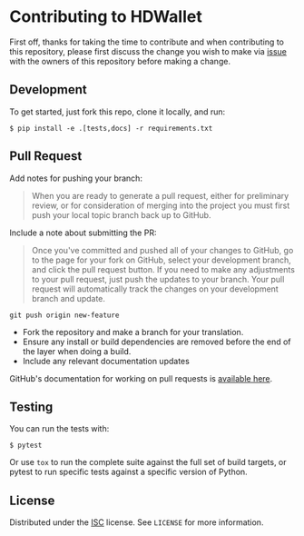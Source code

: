 # Contributing to HDWallet

First off, thanks for taking the time to contribute and
when contributing to this repository, please first discuss 
the change you wish to make via [issue](https://github.com/meherett/hdwallet/issues) 
with the owners of this repository before making a change.

## Development

To get started, just fork this repo, clone it locally, and run:

```
$ pip install -e .[tests,docs] -r requirements.txt
```

## Pull Request

Add notes for pushing your branch:

> When you are ready to generate a pull request, either for preliminary review, 
or for consideration of merging into the project you must first push your local 
topic branch back up to GitHub.

Include a note about submitting the PR:

> Once you've committed and pushed all of your changes to GitHub, go to the page 
for your fork on GitHub, select your development branch, and click the pull request 
button. If you need to make any adjustments to your pull request, just push the updates 
to your branch. Your pull request will automatically track the changes on your 
development branch and update.

```commandline
git push origin new-feature
```

- Fork the repository and make a branch for your translation.
- Ensure any install or build dependencies are removed before the end of the layer when doing a build.
- Include any relevant documentation updates

GitHub's documentation for working on pull requests is [available here](https://help.github.com/articles/about-pull-requests/).

## Testing

You can run the tests with:

```
$ pytest
```

Or use `tox` to run the complete suite against the full set of build targets, or pytest to run specific 
tests against a specific version of Python.

## License

Distributed under the [ISC](https://github.com/meherett/python-hdwallet/blob/master/LICENSE) license. See ``LICENSE`` for more information.
